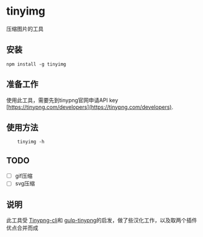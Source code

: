 # tinyimg
压缩图片的工具

## 安装

    npm install -g tinyimg

## 准备工作

使用此工具，需要先到tinypng官网申请API key [https://tinypng.com/developers](https://tinypng.com/developers).

## 使用方法

```
    tinyimg -h
```

## TODO
- [ ] gif压缩
- [ ] svg压缩

## 说明

此工具受 [Tinypng-cli](https://github.com/websperts/tinypng-cli)和 [gulp-tinypng](https://github.com/creativeaura/gulp-tinypng)的启发，做了些汉化工作，以及取两个插件优点合并而成

